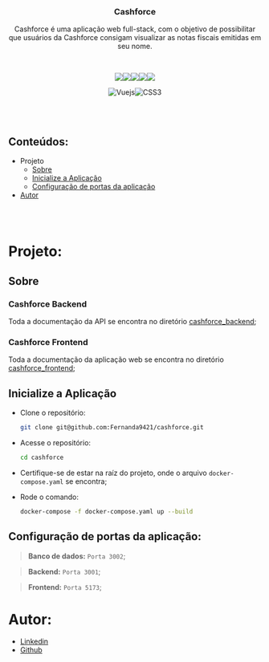 <br />
<div align="center">
  <h3 align="center">Cashforce</h3>
  <p align="center">
    Cashforce é uma aplicação web full-stack, com o objetivo de possibilitar que usuários da Cashforce consigam visualizar as notas fiscais emitidas em seu nome.
  </p>
  <br />
  <p><img src="https://camo.githubusercontent.com/a1eae878fdd3d1c1b687992ca74e5cac85f4b68e60a6efaa7bc8dc9883b71229/68747470733a2f2f696d672e736869656c64732e696f2f62616467652f4e6f64652e6a732d3333393933333f7374796c653d666f722d7468652d6261646765266c6f676f3d6e6f6465646f746a73266c6f676f436f6c6f723d7768697465" /><img src="https://camo.githubusercontent.com/0ed8c0157d26ec3dc9806b78077d3f44358b7df649fa9a8a7cedaff07af291d6/68747470733a2f2f696d672e736869656c64732e696f2f62616467652f747970657363726970742d3135373242363f7374796c653d666f722d7468652d6261646765266c6f676f3d54797065736372697074266c6f676f436f6c6f723d7768697465" /><img src="https://camo.githubusercontent.com/7f73136d92799b19be179d1ed87b461120c35ed917c7d5ab59a7606209da7bd3/68747470733a2f2f696d672e736869656c64732e696f2f62616467652f457870726573732e6a732d3030303030303f7374796c653d666f722d7468652d6261646765266c6f676f3d65787072657373266c6f676f436f6c6f723d7768697465" /><img src="https://camo.githubusercontent.com/6c50eb6f911b1bcb4c0b790fb5e908bf896c525685839fa802c41349dcd1c8bf/68747470733a2f2f696d672e736869656c64732e696f2f62616467652f53657175656c697a652d3532423045373f7374796c653d666f722d7468652d6261646765266c6f676f3d53657175656c697a65266c6f676f436f6c6f723d7768697465" /><img src="https://camo.githubusercontent.com/3aa1b49c625e81043375bbbda8a36cda22d9ddaf70a85f74fb5058c637e23c59/68747470733a2f2f696d672e736869656c64732e696f2f62616467652f2d4d6172696144422d62726f776e3f7374796c653d666f722d7468652d6261646765266c6f676f3d4d617269614442266c6f676f436f6c6f723d7768697465" /></p>

  <p><img src="https://img.shields.io/badge/Vue.js-35495E?style=for-the-badge&logo=vuedotjs&logoColor=4FC08D" alt="Vuejs"><img src="https://img.shields.io/badge/CSS3-1572B6?style=for-the-badge&logo=css3&logoColor=white" alt="CSS3"></p>
</div>
<br />
<br />

## Conteúdos:

- Projeto
  - [Sobre](#sobre)
  - [Inicialize a Aplicação](#inicialize-a-aplicação)
  - [Configuração de portas da aplicação](#configuração-de-portas-da-aplicação)
- [Autor](#autor)

<br />
<br />

# Projeto:

## Sobre

### Cashforce Backend
Toda a documentação da API se encontra no diretório [cashforce_backend](./cashforce_backend/README.md);

### Cashforce Frontend
Toda a documentação da aplicação web se encontra no diretório [cashforce_frontend](./cashforce_frontend/README.md);

## Inicialize a Aplicação

- Clone o repositório:
  ```bash
  git clone git@github.com:Fernanda9421/cashforce.git
  ```

- Acesse o repositório:
  ```bash
  cd cashforce
  ```

- Certifique-se de estar na raíz do projeto, onde o arquivo `docker-compose.yaml` se encontra;
- Rode o comando:
  ```bash
  docker-compose -f docker-compose.yaml up --build
  ```

## Configuração de portas da aplicação:

> **Banco de dados:** `Porta 3002`;

> **Backend:** `Porta 3001`;

> **Frontend:** `Porta 5173`;

# Autor:
- [Linkedin](https://www.linkedin.com/in/fernandaacarvalho/)
- [Github](https://github.com/Fernanda9421)